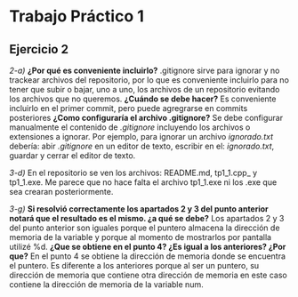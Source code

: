 # Trabajo Práctico 1 
## Ejercicio 2
_2-a)_ **¿Por qué es conveniente incluirlo?** 
    .gitignore sirve para ignorar y no trackear archivos del repositorio, por lo que es conveniente incluirlo para no tener que subir o bajar, uno a uno, los archivos de un repositorio evitando los archivos que no queremos. 
    **¿Cuándo se debe hacer?**
    Es conveniente incluirlo en el primer commit, pero puede agregrarse en commits posteriores 
    **¿Como configuraría el archivo .gitignore?**
    Se debe configurar manualmente el contenido de  _.gitignore_ incluyendo los archivos o extensiones a ignorar. Por ejemplo, para ignorar un archivo _ignorado.txt_ debería: abir _.gitignore_ en un editor de texto, escribir en el: _ignorado.txt_, guardar y cerrar el editor de texto.

_3-d)_ En el repositorio se ven los archivos: README.md, tp1_1.cpp_ y tp1_1.exe. Me parece que no hace falta el archivo tp1_1.exe ni los .exe que sea crearan posteriormente.

_3-g)_ **Si resolvió correctamente los apartados 2 y 3 del punto anterior notará que el resultado es el mismo. ¿a qué se debe?**
    Los apartados 2 y 3 del punto anterior son iguales porque el puntero almacena la dirección de memoria de la variable y porque al momento de mostrarlos por pantalla utilizé %d. 
    **¿Que se obtiene en el punto 4? ¿Es igual a los anteriores? ¿Por que?** 
    En el punto 4 se obtiene la dirección de memoria donde se encuentra el puntero. Es diferente a los anteriores porque al ser un puntero, su dirección de memoria que contiene otra dirección de memoria en este caso contiene la dirección de memoria de la variable num.
    